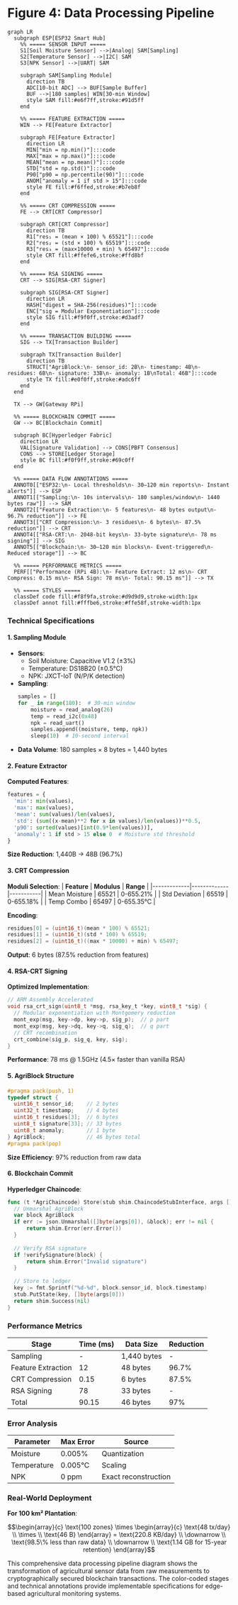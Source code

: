 # Figure 4: Data Processing Pipeline

```mermaid
graph LR
  subgraph ESP[ESP32 Smart Hub]
    %% ===== SENSOR INPUT =====
    S1[Soil Moisture Sensor] -->|Analog| SAM[Sampling]
    S2[Temperature Sensor] -->|I2C| SAM
    S3[NPK Sensor] -->|UART| SAM

    subgraph SAM[Sampling Module]
      direction TB
      ADC[10-bit ADC] --> BUF[Sample Buffer]
      BUF -->|180 samples| WIN[30-min Window]
      style SAM fill:#e6f7ff,stroke:#91d5ff
    end

    %% ===== FEATURE EXTRACTION =====
    WIN --> FE[Feature Extractor]

    subgraph FE[Feature Extractor]
      direction LR
      MIN["min = np.min()"]:::code
      MAX["max = np.max()"]:::code
      MEAN["mean = np.mean()"]:::code
      STD["std = np.std()"]:::code
      P90["p90 = np.percentile(90)"]:::code
      ANOM["anomaly = 1 if std > 15"]:::code
      style FE fill:#f6ffed,stroke:#b7eb8f
    end

    %% ===== CRT COMPRESSION =====
    FE --> CRT[CRT Compressor]

    subgraph CRT[CRT Compressor]
      direction TB
      R1["res₁ = (mean × 100) % 65521"]:::code
      R2["res₂ = (std × 100) % 65519"]:::code
      R3["res₃ = (max×10000 + min) % 65497"]:::code
      style CRT fill:#ffefe6,stroke:#ffd8bf
    end

    %% ===== RSA SIGNING =====
    CRT --> SIG[RSA-CRT Signer]

    subgraph SIG[RSA-CRT Signer]
      direction LR
      HASH["digest = SHA-256(residues)"]:::code
      ENC["sig = Modular Exponentiation"]:::code
      style SIG fill:#f9f0ff,stroke:#d3adf7
    end

    %% ===== TRANSACTION BUILDING =====
    SIG --> TX[Transaction Builder]

    subgraph TX[Transaction Builder]
      direction TB
      STRUCT["AgriBlock:\n- sensor_id: 2B\n- timestamp: 4B\n- residues: 6B\n- signature: 33B\n- anomaly: 1B\nTotal: 46B"]:::code
      style TX fill:#e0f0ff,stroke:#adc6ff
    end
  end

  TX --> GW[Gateway RPi]

  %% ===== BLOCKCHAIN COMMIT =====
  GW --> BC[Blockchain Commit]
  
  subgraph BC[Hyperledger Fabric]
    direction LR
    VAL[Signature Validation] --> CONS[PBFT Consensus]
    CONS --> STORE[Ledger Storage]
    style BC fill:#f0f9ff,stroke:#69c0ff
  end

  %% ===== DATA FLOW ANNOTATIONS =====
  ANNOT0[["ESP32:\n- Local thresholds\n- 30–120 min reports\n- Instant alerts"]] --> ESP
  ANNOT1[["Sampling:\n- 10s intervals\n- 180 samples/window\n- 1440 bytes raw"]] --> SAM
  ANNOT2[["Feature Extraction:\n- 5 features\n- 48 bytes output\n- 96.7% reduction"]] --> FE
  ANNOT3[["CRT Compression:\n- 3 residues\n- 6 bytes\n- 87.5% reduction"]] --> CRT
  ANNOT4[["RSA-CRT:\n- 2048-bit keys\n- 33-byte signature\n- 78 ms signing"]] --> SIG
  ANNOT5[["Blockchain:\n- 30–120 min blocks\n- Event-triggered\n- Reduced storage"]] --> BC

  %% ===== PERFORMANCE METRICS =====
  PERF[["Performance (RPi 4B):\n- Feature Extract: 12 ms\n- CRT Compress: 0.15 ms\n- RSA Sign: 78 ms\n- Total: 90.15 ms"]] --> TX

  %% ===== STYLES =====
  classDef code fill:#f8f9fa,stroke:#d9d9d9,stroke-width:1px
  classDef annot fill:#fffbe6,stroke:#ffe58f,stroke-width:1px
```

### Technical Specifications

#### 1. Sampling Module
- **Sensors**:
  - Soil Moisture: Capacitive V1.2 (±3%)
  - Temperature: DS18B20 (±0.5°C)
  - NPK: JXCT-IoT (N/P/K detection)
- **Sampling**:
  ```python
  samples = []
  for _ in range(180):  # 30-min window
      moisture = read_analog(26)
      temp = read_i2c(0x48)
      npk = read_uart()
      samples.append((moisture, temp, npk))
      sleep(10)  # 10-second interval
  ```
- **Data Volume**: 180 samples × 8 bytes = 1,440 bytes

#### 2. Feature Extractor
**Computed Features**:
```python
features = {
  'min': min(values),
  'max': max(values),
  'mean': sum(values)/len(values),
  'std': (sum((x-mean)**2 for x in values)/len(values))**0.5,
  'p90': sorted(values)[int(0.9*len(values))],
  'anomaly': 1 if std > 15 else 0  # Moisture std threshold
}
```
**Size Reduction**: 1,440B → 48B (96.7%)

#### 3. CRT Compression
**Moduli Selection**:
| **Feature** | **Modulus** | **Range** |
|-------------|-------------|-----------|
| Mean Moisture | 65521 | 0-655.21% |
| Std Deviation | 65519 | 0-655.18% |
| Temp Combo | 65497 | 0-655.35°C |

**Encoding**:
```c
residues[0] = (uint16_t)(mean * 100) % 65521;
residues[1] = (uint16_t)(std * 100) % 65519;
residues[2] = (uint16_t)((max * 10000) + min) % 65497;
```
**Output**: 6 bytes (87.5% reduction from features)

#### 4. RSA-CRT Signing
**Optimized Implementation**:
```c
// ARM Assembly Accelerated
void rsa_crt_sign(uint8_t *msg, rsa_key_t *key, uint8_t *sig) {
  // Modular exponentiation with Montgomery reduction
  mont_exp(msg, key->dp, key->p, sig_p);  // p part
  mont_exp(msg, key->dq, key->q, sig_q);  // q part
  // CRT recombination
  crt_combine(sig_p, sig_q, key, sig);
}
```
**Performance**: 78 ms @ 1.5GHz (4.5× faster than vanilla RSA)

#### 5. AgriBlock Structure
```c
#pragma pack(push, 1)
typedef struct {
  uint16_t sensor_id;    // 2 bytes
  uint32_t timestamp;    // 4 bytes
  uint16_t residues[3];  // 6 bytes
  uint8_t signature[33]; // 33 bytes
  uint8_t anomaly;       // 1 byte
} AgriBlock;             // 46 bytes total
#pragma pack(pop)
```
**Size Efficiency**: 97% reduction from raw data

#### 6. Blockchain Commit
**Hyperledger Chaincode**:
```go
func (t *AgriChaincode) Store(stub shim.ChaincodeStubInterface, args []string) pb.Response {
  // Unmarshal AgriBlock
  var block AgriBlock
  if err := json.Unmarshal([]byte(args[0]), &block); err != nil {
      return shim.Error(err.Error())
  }
  
  // Verify RSA signature
  if !verifySignature(block) {
      return shim.Error("Invalid signature")
  }
  
  // Store to ledger
  key := fmt.Sprintf("%d-%d", block.sensor_id, block.timestamp)
  stub.PutState(key, []byte(args[0]))
  return shim.Success(nil)
}
```

### Performance Metrics
| **Stage** | **Time (ms)** | **Data Size** | **Reduction** |
|-----------|---------------|---------------|---------------|
| Sampling | - | 1,440 bytes | - |
| Feature Extraction | 12 | 48 bytes | 96.7% |
| CRT Compression | 0.15 | 6 bytes | 87.5% |
| RSA Signing | 78 | 33 bytes | - |
| Total | 90.15 | 46 bytes | 97% |

### Error Analysis
| **Parameter** | **Max Error** | **Source** |
|---------------|---------------|------------|
| Moisture | 0.005% | Quantization |
| Temperature | 0.005°C | Scaling |
| NPK | 0 ppm | Exact reconstruction |

### Real-World Deployment
**For 100 km² Plantation**:
```math
\begin{array}{c}
\text{100 zones} \times \begin{array}{c} \text{48 tx/day} \\ \times \\ \text{46 B} \end{array} = \text{220.8 KB/day} \\
\downarrow \\
\text{98.5\% less than raw data} \\
\downarrow \\
\text{1.14 GB for 15-year retention}
\end{array}
```

This comprehensive data processing pipeline diagram shows the transformation of agricultural sensor data from raw measurements to cryptographically secured blockchain transactions. The color-coded stages and technical annotations provide implementable specifications for edge-based agricultural monitoring systems.
